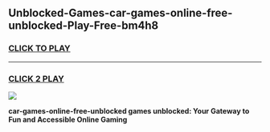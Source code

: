 
## Unblocked-Games-car-games-online-free-unblocked-Play-Free-bm4h8
<h3>
<a href="https://premium76.site?title=car-games-online-free-unblocked&ref=15A">CLICK TO PLAY</a></h3>
<hr>

<h3>
<a href="https://premium76.site?title=car-games-online-free-unblocked&ref=15A">CLICK 2 PLAY</a>
  
</h3>

<a href="https://premium76.site?title=car-games-online-free-unblocked&ref=15A"><img src="https://clearcache.store/games.png"></a>


**car-games-online-free-unblocked games unblocked: Your Gateway to Fun and Accessible Online Gaming**
